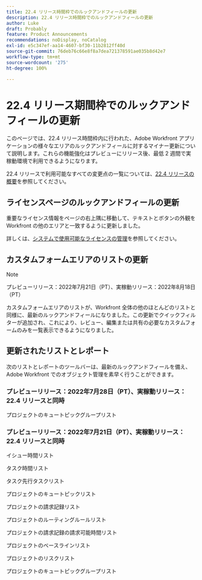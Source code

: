 ```yaml
---
title: 22.4 リリース時間枠でのルックアンドフィールの更新
description: 22.4 リリース時間枠でのルックアンドフィールの更新
author: Luke
draft: Probably
feature: Product Announcements
recommendations: noDisplay, noCatalog
exl-id: e5c347ef-aa14-4607-bf30-11b2812ff40d
source-git-commit: 76deb76c66e8f8a7dea721378591ae035b8d42e7
workflow-type: tm+mt
source-wordcount: '275'
ht-degree: 100%

---
```


# 22.4 リリース期間枠でのルックアンドフィールの更新

このページでは、22.4 リリース時間枠内に行われた、Adobe Workfront アプリケーションの様々なエリアのルックアンドフィールに対するマイナー更新について説明します。これらの機能強化はプレビューにリリース後、最低 2 週間で実稼動環境で利用できるようになります。

22.4 リリースで利用可能なすべての変更点の一覧については、[22.4 リリースの概要](/help/quicksilver/product-announcements/product-releases/22.4-release-activity/22-4-release-overview.md)を参照してください。

## ライセンスページのルックアンドフィールの更新

重要なライセンス情報をページの右上隅に移動して、テキストとボタンの外観を Workfront の他のエリアと一致するように更新しました。

詳しくは、[システムで使用可能なライセンスの管理](/help/quicksilver/administration-and-setup/get-started-wf-administration/manage-available-licenses-in-your-system.md)を参照してください。

## カスタムフォームエリアのリストの更新

>[!NOTE]
>
>プレビューリリース：2022年7月21日（PT）、実稼動リリース：2022年8月18日（PT）

カスタムフォームエリアのリストが、Workfront 全体の他のほとんどのリストと同様に、最新のルックアンドフィールになりました。この更新でクイックフィルターが追加され、これにより、レビュー、編集または共有の必要なカスタムフォームのみを一覧表示できるようになりました。

## 更新されたリストとレポート

次のリストとレポートのツールバーは、最新のルックアンドフィールを備え、Adobe Workfront でのオブジェクト管理を素早く行うことができます。

### プレビューリリース：2022年7月28日（PT）、実稼動リリース：22.4 リリースと同時

プロジェクトのキュートピックグループリスト

### プレビューリリース：2022年7月21日（PT）、実稼動リリース：22.4 リリースと同時

イシュー時間リスト

タスク時間リスト

タスク先行タスクリスト

プロジェクトのキュートピックリスト

プロジェクトの請求記録リスト

プロジェクトのルーティングルールリスト

プロジェクトの請求記録の請求可能時間リスト

プロジェクトのベースラインリスト

プロジェクトのリスクリスト

プロジェクトのキュートピックグループリスト
